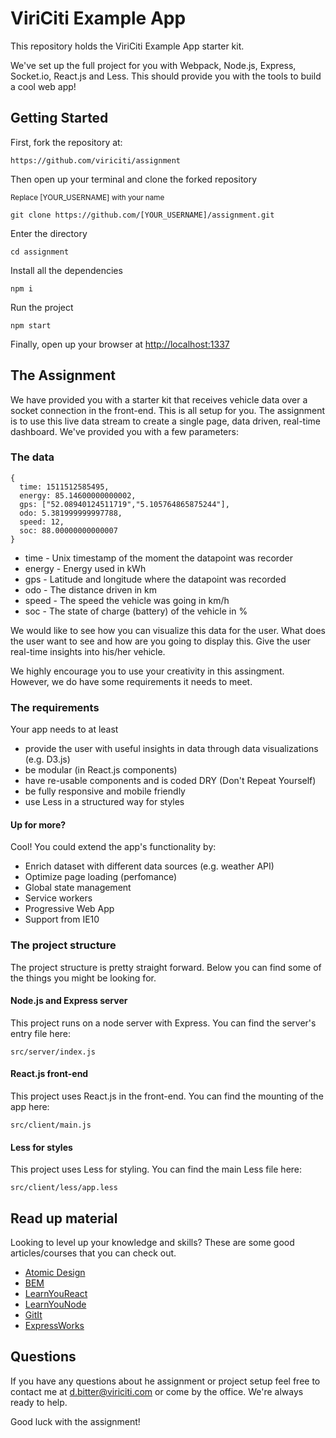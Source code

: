 # ViriCiti Example App
This repository holds the ViriCiti Example App starter kit.

We've set up the full project for you with Webpack, Node.js, Express, Socket.io, React.js and Less. This should provide you with the tools to build a cool web app!

## Getting Started
First, fork the repository at:

`https://github.com/viriciti/assignment`

Then open up your terminal and clone the forked repository

<sup>Replace [YOUR_USERNAME] with your name</sup>

`git clone https://github.com/[YOUR_USERNAME]/assignment.git`

Enter the directory

`cd assignment`

Install all the dependencies

`npm i`

Run the project

`npm start`

Finally, open up your browser at
<a href='http://localhost:1337'>http://localhost:1337</a>


## The Assignment
We have provided you with a starter kit that receives vehicle data over a socket connection in the front-end. This is all setup for you. The assignment is to use this live data stream to create a single page, data driven, real-time dashboard. We've provided you with a few parameters:


### The data

```JS
{
  time: 1511512585495,
  energy: 85.14600000000002,
  gps: ["52.08940124511719","5.105764865875244"],
  odo: 5.381999999997788,
  speed: 12,
  soc: 88.00000000000007
}
```

* time - Unix timestamp of the moment the datapoint was recorder
* energy - Energy used in kWh
* gps - Latitude and longitude where the datapoint was recorded
* odo - The distance driven in km
* speed - The speed the vehicle was going in km/h
* soc - The state of charge (battery) of the vehicle in %

We would like to see how you can visualize this data for the user. What does the user want to see and how are you going to display this. Give the user real-time insights into his/her vehicle.

We highly encourage you to use your creativity in this assingment. However, we do have some requirements it needs to meet.

### The requirements
Your app needs to at least
* provide the user with useful insights in data through data visualizations (e.g. D3.js)
* be modular (in React.js components)
* have re-usable components and is coded DRY (Don't Repeat Yourself)
* be fully responsive and mobile friendly
* use Less in a structured way for styles

#### Up for more?
Cool! You could extend the app's functionality by:
* Enrich dataset with different data sources (e.g. weather API)
* Optimize page loading (perfomance)
* Global state management
* Service workers
* Progressive Web App
* Support from IE10

### The project structure
The project structure is pretty straight forward. Below you can find some of the things you might be looking for.

#### Node.js and Express server

This project runs on a node server with Express. You can find the server's entry file here:

`src/server/index.js`

#### React.js front-end

This project uses React.js in the front-end. You can find the mounting of the app here:

`src/client/main.js`

#### Less for styles

This project uses Less for styling. You can find the main Less file here:

`src/client/less/app.less`

## Read up material
Looking to level up your knowledge and skills? These are some good articles/courses that you can check out.

* [Atomic Design](http://atomicdesign.bradfrost.com/chapter-2/)
* [BEM](http://getbem.com/)
* [LearnYouReact](https://github.com/workshopper/learnyoureact)
* [LearnYouNode](https://github.com/workshopper/learnyounode)
* [GitIt](https://github.com/jlord/git-it-electron)
* [ExpressWorks](https://github.com/azat-co/expressworks)

## Questions
If you have any questions about he assignment or project setup feel free to contact me at <a href='mailto:d.bitter@viriciti.com'>d.bitter@viriciti.com</a> or come by the office. We're always ready to help.

Good luck with the assignment!
